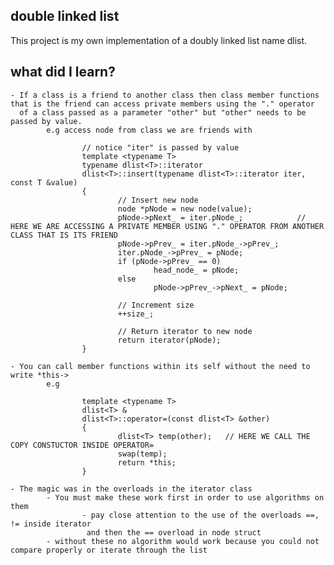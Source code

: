 
## double linked list

This project is my own implementation of a doubly linked list name dlist.

## what did I learn?

    - If a class is a friend to another class then class member functions that is the friend can access private members using the "." operator
      of a class passed as a parameter "other" but "other" needs to be passed by value.
            e.g access node from class we are friends with
    
                    // notice "iter" is passed by value
                    template <typename T>
                    typename dlist<T>::iterator
                    dlist<T>::insert(typename dlist<T>::iterator iter, const T &value)
                    {
                            // Insert new node
                            node *pNode = new node(value);
                            pNode->pNext_ = iter.pNode_;            // HERE WE ARE ACCESSING A PRIVATE MEMBER USING "." OPERATOR FROM ANOTHER CLASS THAT IS ITS FRIEND
                            pNode->pPrev_ = iter.pNode_->pPrev_;
                            iter.pNode_->pPrev_ = pNode;
                            if (pNode->pPrev_ == 0)
                                    head_node_ = pNode;
                            else
                                    pNode->pPrev_->pNext_ = pNode;
    
                            // Increment size
                            ++size_;
    
                            // Return iterator to new node
                            return iterator(pNode);
                    }
    
    - You can call member functions within its self without the need to write *this->
            e.g
    
                    template <typename T>
                    dlist<T> &
                    dlist<T>::operator=(const dlist<T> &other)
                    {
                            dlist<T> temp(other);   // HERE WE CALL THE COPY CONSTUCTOR INSIDE OPERATOR=
                            swap(temp);
                            return *this;
                    }
    
    - The magic was in the overloads in the iterator class
            - You must make these work first in order to use algorithms on them
                    - pay close attention to the use of the overloads ==, != inside iterator
                     and then the == overload in node struct
            - without these no algorithm would work because you could not compare properly or iterate through the list

